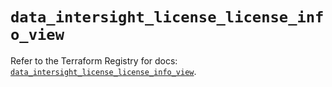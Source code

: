 # `data_intersight_license_license_info_view`

Refer to the Terraform Registry for docs: [`data_intersight_license_license_info_view`](https://registry.terraform.io/providers/ciscodevnet/intersight/1.0.71/docs/data-sources/license_license_info_view).
